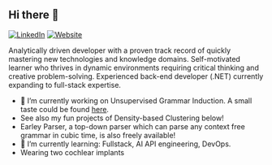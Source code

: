 ## Hi there 👋
[![LinkedIn](https://img.shields.io/badge/LinkedIn-Profile-blue?style=flat&logo=linkedin)](https://www.linkedin.com/in/joseph-potashnik-a3589a125/)
[![Website](https://img.shields.io/badge/Portfolio-Website-ff69b4?style=flat&logo=google-chrome)](https://josephpotashnik.github.io/)

Analytically driven developer with a proven track record of quickly mastering new technologies and knowledge domains. Self-motivated learner who thrives in dynamic environments requiring critical thinking and creative problem-solving. Experienced back-end developer (.NET) currently expanding to full-stack expertise.

- 🔭 I’m currently working on Unsupervised Grammar Induction. A small taste could be found <a href="https://arxiv.org/abs/2312.15321">here</a>.
-  See also my fun projects of Density-based Clustering below!
-  Earley Parser, a top-down parser which can parse any context free grammar in cubic time, is also freely available!
- 🌱 I’m currently learning: Fullstack, AI API engineering, DevOps.
- Wearing two cochlear implants
